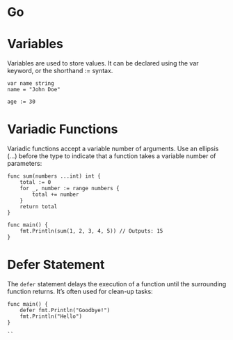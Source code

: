 # Go

# Variables
Variables are used to store values. It can be declared using the var keyword, or the shorthand := syntax.
```
var name string
name = "John Doe"

age := 30

```


# Variadic Functions
Variadic functions accept a variable number of arguments. Use an ellipsis (...) before the type to indicate that a function takes a variable number of parameters:
```
func sum(numbers ...int) int {
    total := 0
    for _, number := range numbers {
        total += number
    }
    return total
}

func main() {
    fmt.Println(sum(1, 2, 3, 4, 5)) // Outputs: 15
}

```


# Defer Statement
The `defer` statement delays the execution of a function until the surrounding function returns. It’s often used for clean-up tasks:
```
func main() {
    defer fmt.Println("Goodbye!")
    fmt.Println("Hello")
}

``